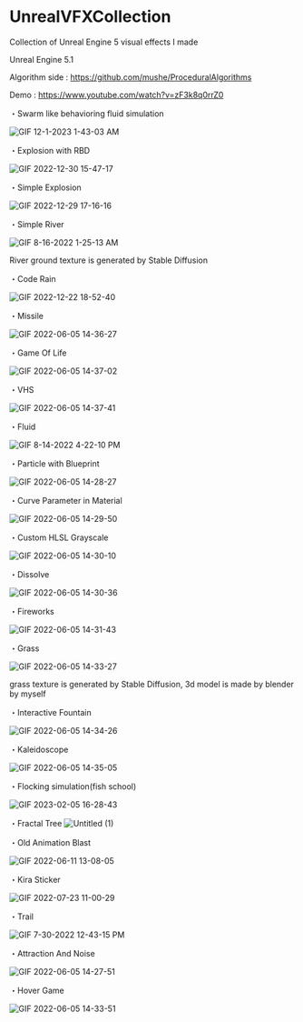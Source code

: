 # UnrealVFXCollection
Collection of Unreal Engine 5 visual effects I made

Unreal Engine 5.1

Algorithm side : https://github.com/mushe/ProceduralAlgorithms

Demo : https://www.youtube.com/watch?v=zF3k8q0rrZ0

・Swarm like behavioring fluid simulation

![GIF 12-1-2023 1-43-03 AM](https://github.com/mushe/UnrealVFXCollection/assets/26865534/b4532f9e-aa75-4b82-bea7-291b237d8f6d)

・Explosion with RBD

![GIF 2022-12-30 15-47-17](https://user-images.githubusercontent.com/26865534/210042524-8aa3cf80-653a-4232-9b27-d1bf67827810.gif)

・Simple Explosion

![GIF 2022-12-29 17-16-16](https://user-images.githubusercontent.com/26865534/209923453-b1bbfc14-630e-4022-9087-23269cb9c8ed.gif)


・Simple River

![GIF 8-16-2022 1-25-13 AM](https://user-images.githubusercontent.com/26865534/184685023-be1ce96d-e2ca-4a8d-ad38-717ecd40853e.gif)

River ground texture is generated by Stable Diffusion

・Code Rain

![GIF 2022-12-22 18-52-40](https://user-images.githubusercontent.com/26865534/209107858-a71147f8-e45b-4c05-98f1-410f0ef25ed2.gif)


・Missile

![GIF 2022-06-05 14-36-27](https://user-images.githubusercontent.com/26865534/172037184-90f799d0-c533-4ac8-a842-07c67c9831ae.gif)


・Game Of Life

![GIF 2022-06-05 14-37-02](https://user-images.githubusercontent.com/26865534/172037191-f5b403d3-c1e9-422c-958f-40de224fe280.gif)

・VHS

![GIF 2022-06-05 14-37-41](https://user-images.githubusercontent.com/26865534/172037200-e1bb6c1e-1446-415d-90e9-b06e53abe065.gif)


・Fluid

![GIF 8-14-2022 4-22-10 PM](https://user-images.githubusercontent.com/26865534/184528674-ac09db96-c7f9-4882-81ca-96d5bbf1c46d.gif)


・Particle with Blueprint

![GIF 2022-06-05 14-28-27](https://user-images.githubusercontent.com/26865534/172036986-45c4cf41-49be-4ff3-91ce-4d3573c029b7.gif)



・Curve Parameter in Material

![GIF 2022-06-05 14-29-50](https://user-images.githubusercontent.com/26865534/172037080-39d726db-2da3-4e0b-9526-2786aa1d0d6f.gif)

・Custom HLSL Grayscale

![GIF 2022-06-05 14-30-10](https://user-images.githubusercontent.com/26865534/172037084-d85faa84-21b6-4982-aecf-1104de76efa0.gif)

・Dissolve

![GIF 2022-06-05 14-30-36](https://user-images.githubusercontent.com/26865534/172037109-bbbb0c7e-486e-4fcd-aba9-d9ed37987524.gif)



・Fireworks

![GIF 2022-06-05 14-31-43](https://user-images.githubusercontent.com/26865534/172037116-250d53b6-e3d8-49cd-8026-d1371cf81cf6.gif)



・Grass

![GIF 2022-06-05 14-33-27](https://user-images.githubusercontent.com/26865534/172037139-bf388b4d-1417-4c47-92ff-1f2ad3fe8165.gif)

grass texture is generated by Stable Diffusion, 3d model is made by blender by myself

・Interactive Fountain

![GIF 2022-06-05 14-34-26](https://user-images.githubusercontent.com/26865534/172037160-77aaf19f-4da4-4788-84b7-f29e01843113.gif)

・Kaleidoscope

![GIF 2022-06-05 14-35-05](https://user-images.githubusercontent.com/26865534/172037178-07b717ae-60f8-4399-a76c-7e8ffc590d75.gif)


・Flocking simulation(fish school)

![GIF 2023-02-05 16-28-43](https://user-images.githubusercontent.com/26865534/216807081-f3f62803-5447-450c-bf52-60e8f72bf3e3.gif)

・Fractal Tree
![Untitled (1)](https://user-images.githubusercontent.com/26865534/184122956-739635ec-f59e-4531-951f-212ae1ac5c0a.jpg)


・Old Animation Blast

![GIF 2022-06-11 13-08-05](https://user-images.githubusercontent.com/26865534/173171975-689b0652-88c8-4b2c-8d16-5574fba3bb8f.gif)

・Kira Sticker

![GIF 2022-07-23 11-00-29](https://user-images.githubusercontent.com/26865534/180586787-07d4a81c-e826-4366-8ae8-f2cf07d2c09c.gif)

・Trail

![GIF 7-30-2022 12-43-15 PM](https://user-images.githubusercontent.com/26865534/181871181-18956426-4502-4dfb-bbec-bd73db9144ea.gif)

・Attraction And Noise

![GIF 2022-06-05 14-27-51](https://user-images.githubusercontent.com/26865534/172036970-7baf1086-6683-4b44-a89b-68f629da830f.gif)



・Hover Game

![GIF 2022-06-05 14-33-51](https://user-images.githubusercontent.com/26865534/172037146-300e5346-738e-410b-a11f-859e663edcb4.gif)
